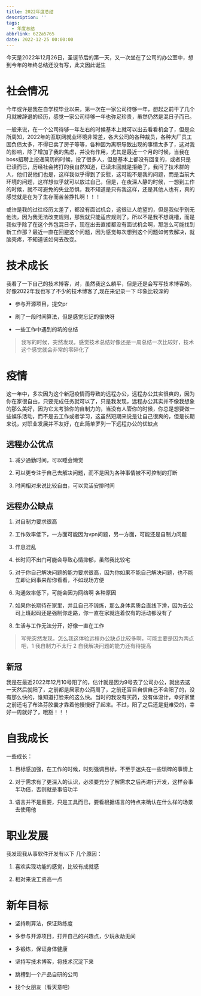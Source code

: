 ```yaml
---
title: 2022年度总结
description: ''
tags:
  - 年度总结
abbrlink: 622a5765
date: 2022-12-25 00:00:00
---
```



今天是2022年12月26日，圣诞节后的第一天，又一次坐在了公司的办公室中，想到今年的年终总结还没有写，此文因此诞生
<!-- more -->


# 社会情况



今年或许是我在自学校毕业以来，第一次在一家公司待够一年，想起之前干了几个月就被辞退的经历，感觉一家公司待够一年也弥足珍贵，虽然仍然是混日子而已。



一般来说，在一个公司待够一年左右的时候基本上就可以出去看看机会了，但是众所周知，2022年的互联网就业环境非常差，各大公司的各种裁员，各种大厂员工因负债太多，不得已卖了房子等等，各种因为离职导致出现的事情太多了，这对我的影响，除了增加了我的焦虑，并没有作用，尤其是最近一个月的时候，当我在boss招聘上投递简历的时候，投了很多人，但是基本上都没有回复的，或者只是已读而已，历经社会拷打的我自然知道，已读未回就是拒绝了，我问了技术群的人，他们说他们也是，这样我似乎得到了安慰，这可能不是我的问题，而是当前大环境的问题，这样想似乎就可以放过自己，但是，在夜深人静的时候，一想到工作的时候，就不可避免的失业恐惧，我不知道是只有我这样，还是其他人也有，真的感觉就是在为了生存而苦苦挣扎啊！！！

或许是我的过往经历太差了，都没有面试机会，这很让人绝望的，但是我似乎别无他法，因为我无法改变规则，那我就只能适应规则了。所以不是我不想跳槽，而是我似乎除了在这个外包混日子，现在出去直接都没有面试机会啊，那怎么可能找到新工作那？最近一直在回避这个问题，因为感觉每次想到这个问题如何去解决，就脑壳疼，不知道该如何去改变。



# 技术成长



我看了一下自己的技术博客，对，虽然我这么躺平，但是还是会写写技术博客的。好像2022年我也写了不少的技术博客了,现在来记录一下 印象比较深的



- 参与开源项目，提交pr

- 刷了一段时间算法，但是感觉忘记的很快呀

- 一些工作中遇到的坑的总结



> 我写的时候，突然发现，感觉技术总结好像还是一周总结一次比较好，技术这个感觉就会非常的零碎化了



# 疫情



这一年中，多次因为这个新冠疫情而导致的远程办公，远程办公其实很爽的，因为你在家很自由，只要完成任务就可以了，只是我发现，远程办公其实并不像我想象的那么美好，因为它太考验你的自制力的，当没有人管你的时候，你总是想要做一些娱乐活动，而不是去工作或者学习，这虽然短期来说是让自己很爽的，但是长期来说，对职业发展并不友好，在此简单罗列一下远程办公的优缺点



## 远程办公优点



1. 减少通勤时间，可以睡会懒觉

2. 可以更专注于自己去解决问题，而不是因为各种事情被不可控制的打断

3. 时间相对来说比较自由，可以灵活安排时间



## 远程办公缺点



1. 对自制力要求很高

2. 工作效率低下，一方面可能因为vpn问题，另一方面，可能还是自制力问题

3. 作息混乱

4. 长时间不出门可能会导致心情抑郁，虽然我比较宅

5. 对于你自己解决问题的能力要求很高，因为你如果不能自己解决问题，也不能立即让同事来帮你看看，不如现场方便

6. 沟通效率低下，可能会因为网络啊 各种原因

7. 如果你长期待在家里，并且自己不锻炼，那么身体素质会直线下滑，因为去公司上班起码还是强制你走路，你一直在家就连着仅有的活动都没有了

8. 生活与工作无法分开，好像一直在工作



> 写完突然发现，怎么我这体验远程办公缺点比较多啊，可能主要是因为两点吧，1 我自制力不太行 2 自我解决问题的能力还有待提高



## 新冠



我是在最近2022年12月10号阳了的，估计就是因为9号去了公司办公，就出去这一天然后就阳了，之前都是居家办公两周了，之前还盲目自信自己不会阳了的，没有那么快的，谁知道打脸来的这么快。当时的我没有买药，没有体温计，幸好家里之前还屯了布洛芬胶囊才靠着他慢慢好了起来。不过，阳了之后还是挺难受的，幸好一周就好了，哦豁！！！



# 自我成长



一些成长：



1. 目标感加强，在工作的时候，时刻强调目标，不至于迷失在一些琐碎的事情上

2. 对于需求有了更深入的认识，必须要充分了解需求之后再进行开发，这样会事半功倍，否则就是事倍功半

3. 语言并不是重要，只是工具而已，要看根据语言的特点来确认在什么样的场景去使用他



# 职业发展



我发现我从事软件开发有以下 几个原因：



1. 喜欢实现功能的感觉，比较有成就感

2. 相对来说工资高一点



# 新年目标



- 坚持刷算法，保证熟练度

- 多参与开源项目，打开自己的兴趣点，少玩永劫无间

- 多锻炼，保证身体健康

- 坚持写技术博客，将技术沉淀下来

- 跳槽到一个产品自研的公司

- 找个女朋友（看天意吧）

